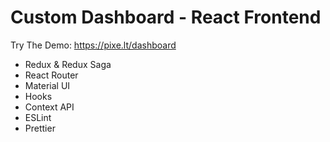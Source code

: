# Custom Dashboard - React Frontend

Try The Demo: https://pixe.lt/dashboard

- Redux & Redux Saga
- React Router
- Material UI
- Hooks
- Context API
- ESLint
- Prettier
